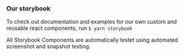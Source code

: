 ### Our storybook

To check out documentation and examples for our own custom and reusable react components, run
`$ yarn storybook`

All Storybook Components are automatically testet using automated screenshot and snapshot testing.
